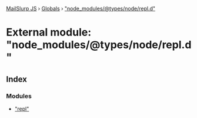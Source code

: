 [MailSlurp JS](../README.md) › [Globals](../globals.md) › ["node_modules/@types/node/repl.d"](_node_modules__types_node_repl_d_.md)

# External module: "node_modules/@types/node/repl.d"

## Index

### Modules

* ["repl"](_node_modules__types_node_repl_d_._repl_.md)
